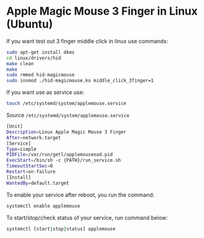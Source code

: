 # Apple Magic Mouse 3 Finger in Linux (Ubuntu)

If you want test out 3 finger middle click in linux use commands:

```bash
sudo apt-get install dkms
cd linux/drivers/hid
make clean
make
sudo rmmod hid-magicmouse
sudo insmod ./hid-magicmouse.ko middle_click_3finger=1
```

If you want use as service use:

```bash
touch /etc/systemd/system/applemouse.service
```

Source `/etc/systemd/system/applemouse.service`

```bash
[Unit]
Description=Linux Apple Magic Mouse 3 Finger
After=network.target
[Service]
Type=simple
PIDFile=/var/run/getl/applemouseoad.pid
ExecStart=/bin/sh -c {PATH}/run_service.sh
TimeoutStartSec=0
Restart=on-failure
[Install]
WantedBy=default.target
```

To enable your service after reboot, you run the command:

```bash
systemctl enable applemouse
```

To start/stop/check status of your service, run command below:

```bash
systemctl [start|stop|status] applemouse
```
